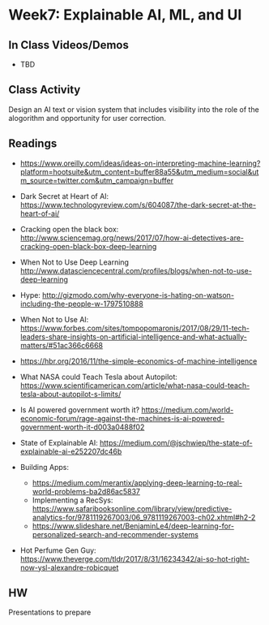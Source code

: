 # Week7:  Explainable AI, ML, and UI


## In Class Videos/Demos

* TBD


## Class Activity

Design an AI text or vision system that includes visibility into the role of the alogorithm and opportunity for user correction.

## Readings

* https://www.oreilly.com/ideas/ideas-on-interpreting-machine-learning?platform=hootsuite&utm_content=buffer88a55&utm_medium=social&utm_source=twitter.com&utm_campaign=buffer
 * Dark Secret at Heart of AI: https://www.technologyreview.com/s/604087/the-dark-secret-at-the-heart-of-ai/
 * Cracking open the black box:
http://www.sciencemag.org/news/2017/07/how-ai-detectives-are-cracking-open-black-box-deep-learning
* When Not to Use Deep Learning http://www.datasciencecentral.com/profiles/blogs/when-not-to-use-deep-learning
* Hype: http://gizmodo.com/why-everyone-is-hating-on-watson-including-the-people-w-1797510888
* When Not to Use AI: https://www.forbes.com/sites/tompopomaronis/2017/08/29/11-tech-leaders-share-insights-on-artificial-intelligence-and-what-actually-matters/#51ac366c6668
* https://hbr.org/2016/11/the-simple-economics-of-machine-intelligence
* What NASA could Teach Tesla about Autopilot: https://www.scientificamerican.com/article/what-nasa-could-teach-tesla-about-autopilot-s-limits/
* Is AI powered government worth it?
https://medium.com/world-economic-forum/rage-against-the-machines-is-ai-powered-government-worth-it-d003a0488f02
* State of Explainable AI: https://medium.com/@jschwiep/the-state-of-explainable-ai-e252207dc46b
* Building Apps:
	* https://medium.com/merantix/applying-deep-learning-to-real-world-problems-ba2d86ac5837
	* Implementing a RecSys:
	https://www.safaribooksonline.com/library/view/predictive-analytics-for/9781119267003/06_9781119267003-ch02.xhtml#h2-2
	* https://www.slideshare.net/BenjaminLe4/deep-learning-for-personalized-search-and-recommender-systems

* Hot Perfume Gen Guy: https://www.theverge.com/tldr/2017/8/31/16234342/ai-so-hot-right-now-ysl-alexandre-robicquet

## HW

Presentations to prepare
